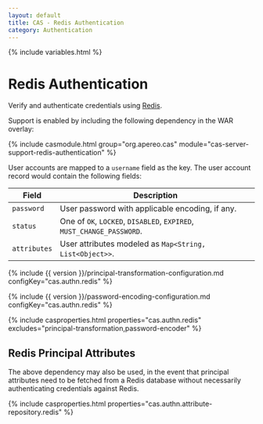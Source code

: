 ```yaml
---
layout: default
title: CAS - Redis Authentication
category: Authentication
---
```


{% include variables.html %}

# Redis Authentication

Verify and authenticate credentials using [Redis](https://redis.io/).

Support is enabled by including the following dependency in the WAR overlay:

{% include casmodule.html group="org.apereo.cas" module="cas-server-support-redis-authentication" %}

User accounts are mapped to a `username` field as the key. The user account record would contain the following fields:

| Field                     | Description    
|---------------------------|----------------------------------------------------------------------------
| `password`           | User password with applicable encoding, if any.
| `status`             | One of `OK`, `LOCKED`, `DISABLED`, `EXPIRED`, `MUST_CHANGE_PASSWORD`.
| `attributes`         | User attributes modeled as `Map<String, List<Object>>`.

{% include {{ version }}/principal-transformation-configuration.md configKey="cas.authn.redis" %}

{% include {{ version }}/password-encoding-configuration.md configKey="cas.authn.redis" %}

{% include casproperties.html properties="cas.authn.redis" 
excludes="principal-transformation,password-encoder" %}


## Redis Principal Attributes

The above dependency may also be used, in the event that principal attributes need to be fetched from a 
Redis database without necessarily authenticating credentials against Redis. 

{% include casproperties.html properties="cas.authn.attribute-repository.redis" %}
